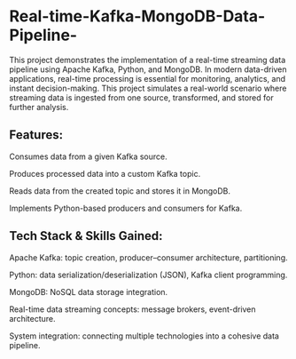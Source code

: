 # Real-time-Kafka-MongoDB-Data-Pipeline-
This project demonstrates the implementation of a real-time streaming data pipeline using Apache Kafka, Python, and MongoDB.
In modern data-driven applications, real-time processing is essential for monitoring, analytics, and instant decision-making. This project simulates a real-world scenario where streaming data is ingested from one source, transformed, and stored for further analysis.

<h2>Features:</h2>

Consumes data from a given Kafka source.

Produces processed data into a custom Kafka topic.

Reads data from the created topic and stores it in MongoDB.

Implements Python-based producers and consumers for Kafka.

<h2>Tech Stack & Skills Gained:</h2>

Apache Kafka: topic creation, producer–consumer architecture, partitioning.

Python: data serialization/deserialization (JSON), Kafka client programming.

MongoDB: NoSQL data storage integration.

Real-time data streaming concepts: message brokers, event-driven architecture.

System integration: connecting multiple technologies into a cohesive data pipeline.
